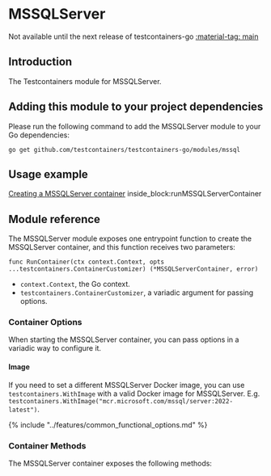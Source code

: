 # MSSQLServer

Not available until the next release of testcontainers-go <a href="https://github.com/testcontainers/testcontainers-go"><span class="tc-version">:material-tag: main</span></a>

## Introduction

The Testcontainers module for MSSQLServer.

## Adding this module to your project dependencies

Please run the following command to add the MSSQLServer module to your Go dependencies:

```
go get github.com/testcontainers/testcontainers-go/modules/mssql
```

## Usage example

<!--codeinclude-->
[Creating a MSSQLServer container](../../modules/mssql/examples_test.go) inside_block:runMSSQLServerContainer
<!--/codeinclude-->

## Module reference

The MSSQLServer module exposes one entrypoint function to create the MSSQLServer container, and this function receives two parameters:

```golang
func RunContainer(ctx context.Context, opts ...testcontainers.ContainerCustomizer) (*MSSQLServerContainer, error)
```

- `context.Context`, the Go context.
- `testcontainers.ContainerCustomizer`, a variadic argument for passing options.

### Container Options

When starting the MSSQLServer container, you can pass options in a variadic way to configure it.

#### Image

If you need to set a different MSSQLServer Docker image, you can use `testcontainers.WithImage` with a valid Docker image
for MSSQLServer. E.g. `testcontainers.WithImage("mcr.microsoft.com/mssql/server:2022-latest")`.

{% include "../features/common_functional_options.md" %}

### Container Methods

The MSSQLServer container exposes the following methods:
